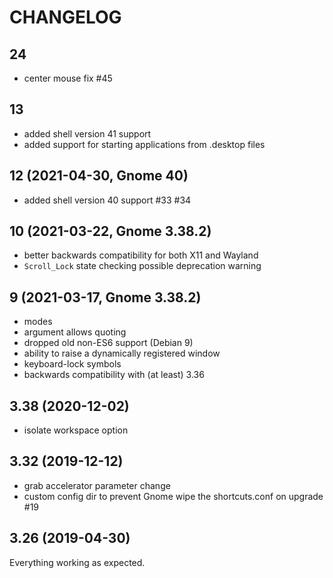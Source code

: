 # CHANGELOG

## 24
- center mouse fix #45

## 13
- added shell version 41 support
- added support for starting applications from .desktop files

## 12 (2021-04-30, Gnome 40)
- added shell version 40 support #33 #34

## 10 (2021-03-22, Gnome 3.38.2)
- better backwards compatibility for both X11 and Wayland
- `Scroll_Lock` state checking possible deprecation warning

## 9 (2021-03-17, Gnome 3.38.2)
- modes
- argument allows quoting
- dropped old non-ES6 support (Debian 9)
- ability to raise a dynamically registered window
- keyboard-lock symbols
- backwards compatibility with (at least) 3.36

## 3.38 (2020-12-02)
- isolate workspace option

## 3.32 (2019-12-12)
- grab accelerator parameter change
- custom config dir to prevent Gnome wipe the shortcuts.conf on upgrade #19 

## 3.26 (2019-04-30)
Everything working as expected.

